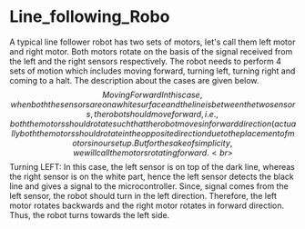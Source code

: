 # Line_following_Robo
A typical line follower robot has two sets of motors, let's call them left
motor and right motor. Both motors rotate on the basis of the signal
received from the left and the right sensors respectively. The robot
needs to perform 4 sets of motion which includes moving forward,
turning left, turning right and coming to a halt. The description about
the cases are given below.<br>
$$ Moving Forward
In this case, when both the sensors are on a white surface and the line
is between the two sensors, the robot should move forward, i.e., both
the motors should rotate such that the robot moves in forward
direction (actually both the motors should rotate in the opposite
direction due to the placement of motors in our setup. But for the sake
of simplicity, we will call the motors rotating forward.<br>
$$ Turning LEFT:
In this case, the left sensor is on top of the dark line, whereas the right
sensor is on the white part, hence the left sensor detects the black line
and gives a signal to the microcontroller. Since, signal comes from the
left sensor, the robot should turn in the left direction. Therefore, the left
motor rotates backwards and the right motor rotates in forward
direction. Thus, the robot turns towards the left side.
